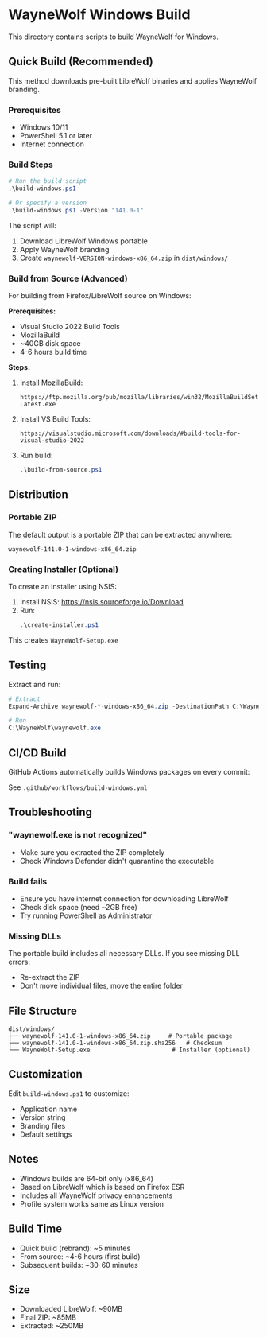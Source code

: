 # WayneWolf Windows Build

This directory contains scripts to build WayneWolf for Windows.

## Quick Build (Recommended)

This method downloads pre-built LibreWolf binaries and applies WayneWolf branding.

### Prerequisites

- Windows 10/11
- PowerShell 5.1 or later
- Internet connection

### Build Steps

```powershell
# Run the build script
.\build-windows.ps1

# Or specify a version
.\build-windows.ps1 -Version "141.0-1"
```

The script will:
1. Download LibreWolf Windows portable
2. Apply WayneWolf branding
3. Create `waynewolf-VERSION-windows-x86_64.zip` in `dist/windows/`

### Build from Source (Advanced)

For building from Firefox/LibreWolf source on Windows:

**Prerequisites:**
- Visual Studio 2022 Build Tools
- MozillaBuild
- ~40GB disk space
- 4-6 hours build time

**Steps:**

1. Install MozillaBuild:
   ```
   https://ftp.mozilla.org/pub/mozilla/libraries/win32/MozillaBuildSetup-Latest.exe
   ```

2. Install VS Build Tools:
   ```
   https://visualstudio.microsoft.com/downloads/#build-tools-for-visual-studio-2022
   ```

3. Run build:
   ```powershell
   .\build-from-source.ps1
   ```

## Distribution

### Portable ZIP
The default output is a portable ZIP that can be extracted anywhere:

```
waynewolf-141.0-1-windows-x86_64.zip
```

### Creating Installer (Optional)

To create an installer using NSIS:

1. Install NSIS: https://nsis.sourceforge.io/Download
2. Run:
   ```powershell
   .\create-installer.ps1
   ```

This creates `WayneWolf-Setup.exe`

## Testing

Extract and run:
```powershell
# Extract
Expand-Archive waynewolf-*-windows-x86_64.zip -DestinationPath C:\WayneWolf

# Run
C:\WayneWolf\waynewolf.exe
```

## CI/CD Build

GitHub Actions automatically builds Windows packages on every commit:

See `.github/workflows/build-windows.yml`

## Troubleshooting

### "waynewolf.exe is not recognized"
- Make sure you extracted the ZIP completely
- Check Windows Defender didn't quarantine the executable

### Build fails
- Ensure you have internet connection for downloading LibreWolf
- Check disk space (need ~2GB free)
- Try running PowerShell as Administrator

### Missing DLLs
The portable build includes all necessary DLLs. If you see missing DLL errors:
- Re-extract the ZIP
- Don't move individual files, move the entire folder

## File Structure

```
dist/windows/
├── waynewolf-141.0-1-windows-x86_64.zip     # Portable package
├── waynewolf-141.0-1-windows-x86_64.zip.sha256   # Checksum
└── WayneWolf-Setup.exe                       # Installer (optional)
```

## Customization

Edit `build-windows.ps1` to customize:
- Application name
- Version string
- Branding files
- Default settings

## Notes

- Windows builds are 64-bit only (x86_64)
- Based on LibreWolf which is based on Firefox ESR
- Includes all WayneWolf privacy enhancements
- Profile system works same as Linux version

## Build Time

- Quick build (rebrand): ~5 minutes
- From source: ~4-6 hours (first build)
- Subsequent builds: ~30-60 minutes

## Size

- Downloaded LibreWolf: ~90MB
- Final ZIP: ~85MB
- Extracted: ~250MB
